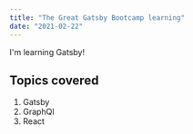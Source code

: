 ```yaml
---
title: "The Great Gatsby Bootcamp learning"
date: "2021-02-22"
---
```


I'm learning Gatsby!

## Topics covered

1. Gatsby
2. GraphQl
3. React